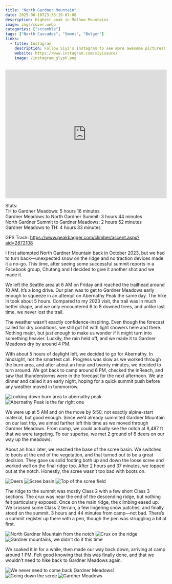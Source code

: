 ```yaml
---
title: "North Gardner Mountain"
date: 2025-06-18T23:38:19-07:00
description: Highest peak in Methow Mountains
image: imgs/cover.webp
categories: ["scramble"]
tags: ["North Cascades", "Smoot", "Bulger"]
links:
  - title: Instagram
    description: Follow Siyi's Instagram to see more awesome pictures!
    website: https://www.instagram.com/siyisauce/
    image: /instagram_glyph.png
---
```

<iframe src="https://caltopo.com/m/5Q3KJRE" width="100%" height="400px" frameBorder="0"></iframe>

Stats:  
TH to Gardner Meadows: 5 hours 16 minutes  
Gardner Meadows to North Gardner Summit: 3 hours 44 minutes  
North Gardner Summit to Gardner Meadows: 2 hours 52 minutes  
Gardner Meadows to TH: 4 hours 33 minutes  

GPS Track: https://www.peakbagger.com/climber/ascent.aspx?aid=2872108

I first attempted North Gardner Mountain back in October 2023, but we had to turn back—unexpected snow on the ridge and no traction devices made it a no-go. This time, after seeing some successful summit reports in a Facebook group, Chutang and I decided to give it another shot and we made it.

We left the Seattle area at 6 AM on Friday and reached the trailhead around 10 AM. It’s a long drive. Our plan was to get to Gardner Meadows early enough to squeeze in an attempt on Abernathy Peak the same day. The hike in took about 5 hours. Compared to my 2023 visit, the trail was in much better shape, and we only encountered 6 to 8 downed trees, and unlike last time, we never lost the trail.

The weather wasn’t exactly confidence-inspiring. Even though the forecast called for dry conditions, we still got hit with light showers here and there. Nothing major, but just enough to make us wonder if it might turn into something heavier. Luckily, the rain held off, and we made it to Gardner Meadows dry by around 4 PM.

With about 5 hours of daylight left, we decided to go for Abernathy. In hindsight, not the smartest call. Progress was slow as we worked through the burn area, and after about an hour and twenty minutes, we decided to turn around. We got back to camp around 6 PM, checked the inReach, and saw that thunderstorms were in the forecast for the next afternoon. We ate dinner and called it an early night, hoping for a quick summit push before any weather moved in tommorrow.

![Looking down burn area to abernathy peak](imgs/burn.webp) ![Abernathy Peak is the far right one](imgs/abernathy.webp)

We were up at 5 AM and on the move by 5:50, not exactly alpine-start material, but good enough. Since we’d already summited Gardner Mountain on our last trip, we aimed farther left this time as we moved through Gardner Meadows. From camp, we could actually see the notch at 8,487 ft that we were targeting. To our superise, we met 2 ground of 6 deers on our way up the meadows. 

About an hour later, we reached the base of the scree basin. We switched to boots at the end of the vegetation, and that turned out to be a great decision. They gave us solid footing both up and down the loose scree and worked well on the final ridge too. After 2 hours and 37 minutes, we topped out at the notch. Honestly, the scree wasn’t too bad with boots on.

![Deers](imgs/deer.webp) ![Scree basin](imgs/basin.webp) ![Top of the scree field](imgs/look_down_basin.webp)

The ridge to the summit was mostly Class 2 with a few short Class 3 sections. The crux was near the end of the descending ridge, but nothing felt particularly exposed. Once on the main ridge, the climbing eased up. We crossed some Class 2 terrain, a few lingering snow patches, and finally stood on the summit. 3 hours and 44 minutes from camp—not bad. There’s a summit register up there with a pen, though the pen was struggling a bit at first.

![North Gardner Mountain from the notch](imgs/peak.webp) ![Crux on the ridge](imgs/crux.webp) ![Gardner mountains, we didn't do it this time](imgs/gardner.webp)

We soaked it in for a while, then made our way back down, arriving at camp around 1 PM. Felt good knowing that this was finally done, and that we wouldn’t need to hike back to Gardner Meadows again.

![We never need to come back Gardner Meadows!](imgs/never.webp) ![Going down the scree](imgs/down_scree.webp) ![Gardner Meadows](imgs/meadow.webp)
